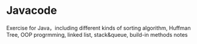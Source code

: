 # Javacode
Exercise for Java，including different kinds of sorting algorithm, Huffman Tree, OOP progrmming, linked list, stack&queue, build-in methods notes
